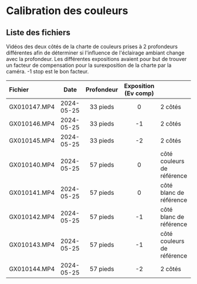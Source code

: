 # Calibration des couleurs

## Liste des fichiers

Vidéos des deux côtés de la charte de couleurs prises à 2 profondeurs différentes afin de déterminer si l'influence de l'éclairage ambiant change avec la profondeur. Les différentes expositions avaient pour but de trouver un facteur de compensation pour la surexposition de la charte par la caméra. -1 stop est le bon facteur.

| Fichier      | Date       | Profondeur | Exposition (Ev comp) |                            |
| :----------- | ---------- | :--------: | :------------------: | -------------------------- |
| GX010147.MP4 | 2024-05-25 |  33 pieds  |          0           | 2 côtés                    |
| GX010146.MP4 | 2024-05-25 |  33 pieds  |          -1          | 2 côtés                    |
| GX010145.MP4 | 2024-05-25 |  33 pieds  |          -2          | 2 côtés                    |
| GX010140.MP4 | 2024-05-25 |  57 pieds  |          0           | côté couleurs de référence |
| GX010141.MP4 | 2024-05-25 |  57 pieds  |          0           | côté blanc de référence    |
| GX010142.MP4 | 2024-05-25 |  57 pieds  |          -1          | côté blanc de référence    |
| GX010143.MP4 | 2024-05-25 |  57 pieds  |          -1          | côté couleurs de référence |
| GX010144.MP4 | 2024-05-25 |  57 pieds  |          -2          | 2 côtés                    |
